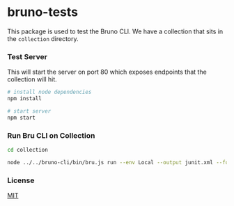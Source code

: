 # bruno-tests

This package is used to test the Bruno CLI.
We have a collection that sits in the `collection` directory.

### Test Server

This will start the server on port 80 which exposes endpoints that the collection will hit.

```bash
# install node dependencies
npm install

# start server
npm start
```

### Run Bru CLI on Collection

```bash
cd collection

node ../../bruno-cli/bin/bru.js run --env Local --output junit.xml --format junit
```

### License

[MIT](LICENSE)
